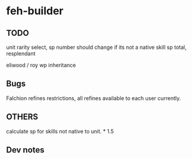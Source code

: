 # feh-builder

## TODO

unit rarity select,
sp number should change if its not a native skill
sp total,
resplendant

eliwood / roy wp inheritance

## Bugs

Falchion refines restrictions, all refines available to each user currently.

## OTHERS

calculate sp for skills not native to unit. \* 1.5

## Dev notes
